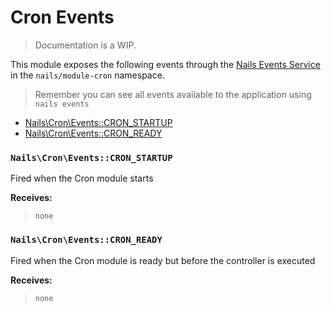 # Cron Events
> Documentation is a WIP.


This module exposes the following events through the [Nails Events Service](https://github.com/nails/common/blob/master/docs/intro/events.md) in the `nails/module-cron` namespace.

> Remember you can see all events available to the application using `nails events`



- [Nails\Cron\Events::CRON_STARTUP](#cron-startup)
- [Nails\Cron\Events::CRON_READY](#cron-ready)



<a name="cron-startup"></a>
### `Nails\Cron\Events::CRON_STARTUP`

Fired when the Cron module starts

**Receives:**

> ```
> none
> ```


<a name="cron-ready"></a>
### `Nails\Cron\Events::CRON_READY`

Fired when the Cron module is ready but before the controller is executed

**Receives:**

> ```
> none
> ```
